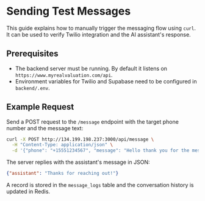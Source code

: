 # Sending Test Messages

This guide explains how to manually trigger the messaging flow using `curl`.
It can be used to verify Twilio integration and the AI assistant's response.

## Prerequisites
- The backend server must be running. By default it listens on `https://www.myrealvaluation.com/api`.
- Environment variables for Twilio and Supabase need to be configured in `backend/.env`.

## Example Request
Send a POST request to the `/message` endpoint with the target phone number and the message text:

```bash
curl -X POST http://134.199.198.237:3000/api/message \
  -H "Content-Type: application/json" \
  -d '{"phone": "+15551234567", "message": "Hello thank you for the message, yes i am instrested in selling my house"}'
```

The server replies with the assistant's message in JSON:

```json
{"assistant": "Thanks for reaching out!"}
```

A record is stored in the `message_logs` table and the conversation history is updated in Redis.
